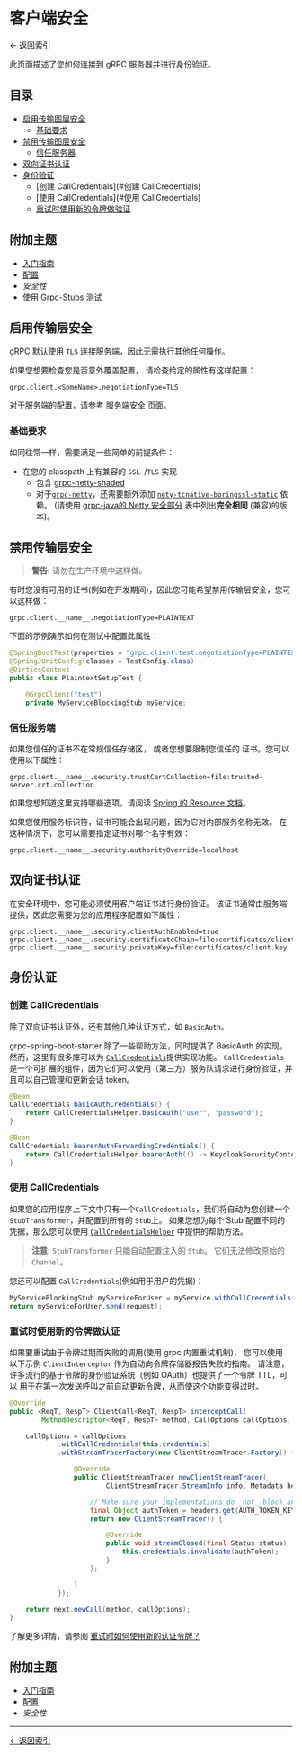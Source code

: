 # 客户端安全

[<- 返回索引](../index.md)

此页面描述了您如何连接到 gRPC 服务器并进行身份验证。

## 目录 <!-- omit in toc -->

- [启用传输图层安全](#启用传输层安全)
  - [基础要求](#基础要求)
- [禁用传输图层安全](#禁用传输层安全)
  - [信任服务器](#信任服务端)
- [双向证书认证](#双向证书认证)
- [身份验证](#身份认证)
  - [创建 CallCredentials](#创建 CallCredentials)
  - [使用 CallCredentials](#使用 CallCredentials)
  - [重试时使用新的令牌做验证](#重试时使用新的令牌做认证)

## 附加主题 <!-- omit in toc -->

- [入门指南](getting-started.md)
- [配置](configuration.md)
- *安全性*
- [使用 Grpc-Stubs 测试](testing.md)

## 启用传输层安全

gRPC 默认使用 `TLS` 连接服务端，因此无需执行其他任何操作。

如果您想要检查您是否意外覆盖配置， 请检查给定的属性有这样配置：

````properties
grpc.client.<SomeName>.negotiationType=TLS
````

对于服务端的配置，请参考 [服务端安全](../server/security.md) 页面。

### 基础要求

如同往常一样，需要满足一些简单的前提条件：

- 在您的 classpath 上有兼容的 `SSL `/`TLS` 实现
  - 包含 [grpc-netty-shaded](https://mvnrepository.com/artifact/io.grpc/grpc-netty-shaded)
  - 对于[`grpc-netty`](https://mvnrepository.com/artifact/io.grpc/grpc-netty)，还需要额外添加 [`nety-tcnative-boringssl-static`](https://mvnrepository.com/artifact/io.netty/netty-tcnative-boringssl-static) 依赖。 (请使用 [grpc-java的 Netty 安全部分](https://github.com/grpc/grpc-java/blob/master/SECURITY.md#netty) 表中列出**完全相同** (兼容)的版本)。

## 禁用传输层安全

> **警告:** 请勿在生产环境中这样做。

有时您没有可用的证书(例如在开发期间)，因此您可能希望禁用传输层安全，您可以这样做：

````properties
grpc.client.__name__.negotiationType=PLAINTEXT
````

下面的示例演示如何在测试中配置此属性：

````java
@SpringBootTest(properties = "grpc.client.test.negotiationType=PLAINTEXT")
@SpringJUnitConfig(classes = TestConfig.class)
@DirtiesContext
public class PlaintextSetupTest {

    @GrpcClient("test")
    private MyServiceBlockingStub myService;
````

### 信任服务端

如果您信任的证书不在常规信任存储区， 或者您想要限制您信任的 证书。您可以使用以下属性：

````properties
grpc.client.__name__.security.trustCertCollection=file:trusted-server.crt.collection
````

如果您想知道这里支持哪些选项，请阅读 [Spring 的 Resource 文档](https://docs.spring.io/spring/docs/current/spring-framework-reference/core.html#resources-resourceloader)。

如果您使用服务标识符，证书可能会出现问题，因为它对内部服务名称无效。 在这种情况下，您可以需要指定证书对哪个名字有效：

````properties
grpc.client.__name__.security.authorityOverride=localhost
````

## 双向证书认证

在安全环境中，您可能必须使用客户端证书进行身份验证。 该证书通常由服务端提供，因此您需要为您的应用程序配置如下属性：

````properties
grpc.client.__name__.security.clientAuthEnabled=true
grpc.client.__name__.security.certificateChain=file:certificates/client.crt
grpc.client.__name__.security.privateKey=file:certificates/client.key
````

## 身份认证

### 创建 CallCredentials

除了双向证书认证外，还有其他几种认证方式，如 `BasicAuth`。

grpc-spring-boot-starter 除了一些帮助方法，同时提供了 BasicAuth 的实现。 然而，这里有很多库可以为 [`CallCredentials`](https://grpc.github.io/grpc-java/javadoc/io/grpc/CallCredentials.html)提供实现功能。 `CallCredentials` 是一个可扩展的组件，因为它们可以使用（第三方）服务队请求进行身份验证，并且可以自己管理和更新会话 token。

````java
@Bean
CallCredentials basicAuthCredentials() {
    return CallCredentialsHelper.basicAuth("user", "password");
}

@Bean
CallCredentials bearerAuthForwardingCredentials() {
    return CallCredentialsHelper.bearerAuth(() -> KeycloakSecurityContext.getTokenString());
}
````

### 使用 CallCredentials

如果您的应用程序上下文中只有一个`CallCredentials`，我们将自动为您创建一个 `StubTransformer`，并配置到所有的 `Stub`上。 如果您想为每个 Stub 配置不同的凭据，那么您可以使用 [`CallCredentialsHelper`](https://javadoc.io/page/net.devh/grpc-client-spring-boot-autoconfigure/latest/net/devh/boot/grpc/client/security/CallCredentialsHelper.html) 中提供的帮助方法。

> **注意:** `StubTransformer` 只能自动配置注入的 `Stub`。 它们无法修改原始的  `Channel`。

您还可以配置 `CallCredentials`(例如用于用户的凭据)：

````java
MyServiceBlockingStub myServiceForUser = myService.withCallCredentials(userCredentials);
return myServiceForUser.send(request);
````

### 重试时使用新的令牌做认证

如果要重试由于令牌过期而失败的调用(使用 grpc 内置重试机制)， 您可以使用 以下示例 `ClientInterceptor` 作为自动向令牌存储器报告失败的指南。 请注意，许多流行的基于令牌的身份验证系统（例如 OAuth）也提供了一个令牌 TTL，可以 用于在第一次发送呼叫之前自动更新令牌，从而使这个功能变得过时。

````java
@Override
public <ReqT, RespT> ClientCall<ReqT, RespT> interceptCall(
        MethodDescriptor<ReqT, RespT> method, CallOptions callOptions, Channel next) {

    callOptions = callOptions
            .withCallCredentials(this.credentials)
            .withStreamTracerFactory(new ClientStreamTracer.Factory() {

                @Override
                public ClientStreamTracer newClientStreamTracer(
                        ClientStreamTracer.StreamInfo info, Metadata headers) {

                    // Make sure your implementations do _not_ block and return _immediately_
                    final Object authToken = headers.get(AUTH_TOKEN_KEY);
                    return new ClientStreamTracer() {

                        @Override
                        public void streamClosed(final Status status) {
                            this.credentials.invalidate(authToken);
                        }
                    };

                }
            });

    return next.newCall(method, callOptions);
}
````

了解更多详情，请参阅 [重试时如何使用新的认证令牌？](https://github.com/grpc/grpc-java/issues/7345#issuecomment-679295003)

## 附加主题 <!-- omit in toc -->

- [入门指南](getting-started.md)
- [配置](configuration.md)
- *安全性*

----------

[<- 返回索引](../index.md)

